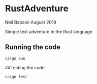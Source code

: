 # RustAdventure
Neil Babson August 2018

Simple text adventure in the Rust language

## Running the code

`cargo run`

##Testing the code

`cargo test`
